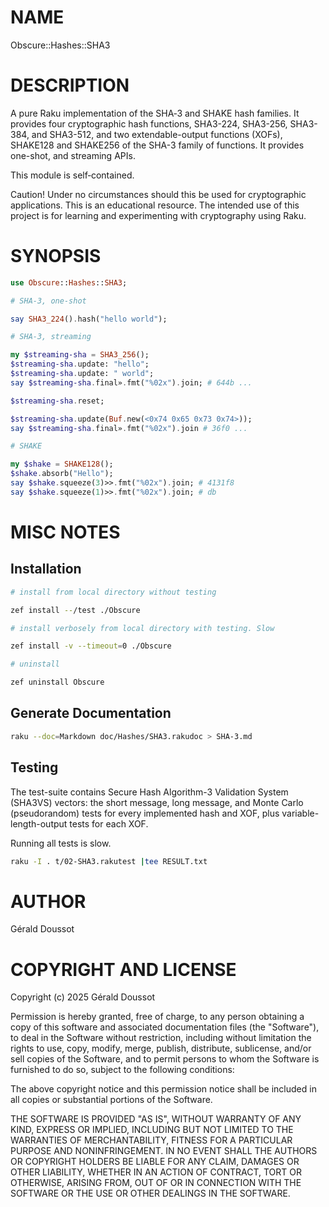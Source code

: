 NAME
====

Obscure::Hashes::SHA3

DESCRIPTION
===========

A pure Raku implementation of the SHA‑3 and SHAKE hash families. It provides four cryptographic hash functions, SHA3-224, SHA3-256, SHA3-384, and SHA3-512, and two extendable-output functions (XOFs), SHAKE128 and SHAKE256 of the SHA-3 family of functions. It provides one-shot, and streaming APIs.

This module is self‑contained.

Caution! Under no circumstances should this be used for cryptographic applications. This is an educational resource. The intended use of this project is for learning and experimenting with cryptography using Raku.

SYNOPSIS
========

```raku
use Obscure::Hashes::SHA3;

# SHA-3, one-shot

say SHA3_224().hash("hello world"); 

# SHA-3, streaming

my $streaming-sha = SHA3_256();
$streaming-sha.update: "hello";
$streaming-sha.update: " world";
say $streaming-sha.final».fmt("%02x").join; # 644b ...

$streaming-sha.reset;

$streaming-sha.update(Buf.new(<0x74 0x65 0x73 0x74>)); 
say $streaming-sha.final».fmt("%02x").join # 36f0 ...

# SHAKE

my $shake = SHAKE128();
$shake.absorb("Hello");
say $shake.squeeze(3)>>.fmt("%02x").join; # 4131f8
say $shake.squeeze(1)>>.fmt("%02x").join; # db
```

MISC NOTES
==========

Installation
------------

```bash
# install from local directory without testing

zef install --/test ./Obscure 

# install verbosely from local directory with testing. Slow

zef install -v --timeout=0 ./Obscure

# uninstall

zef uninstall Obscure
```

Generate Documentation
----------------------

```bash
raku --doc=Markdown doc/Hashes/SHA3.rakudoc > SHA-3.md
```

Testing
-------

The test-suite contains Secure Hash Algorithm-3 Validation System (SHA3VS) vectors: the short message, long message, and Monte Carlo (pseudorandom) tests for every implemented hash and XOF, plus variable-length-output tests for each XOF.

Running all tests is slow.

```bash
raku -I . t/02-SHA3.rakutest |tee RESULT.txt
```

AUTHOR
======

Gérald Doussot

COPYRIGHT AND LICENSE
=====================

Copyright (c) 2025 Gérald Doussot

Permission is hereby granted, free of charge, to any person obtaining a copy of this software and associated documentation files (the "Software"), to deal in the Software without restriction, including without limitation the rights to use, copy, modify, merge, publish, distribute, sublicense, and/or sell copies of the Software, and to permit persons to whom the Software is furnished to do so, subject to the following conditions:

The above copyright notice and this permission notice shall be included in all copies or substantial portions of the Software.

THE SOFTWARE IS PROVIDED "AS IS", WITHOUT WARRANTY OF ANY KIND, EXPRESS OR IMPLIED, INCLUDING BUT NOT LIMITED TO THE WARRANTIES OF MERCHANTABILITY, FITNESS FOR A PARTICULAR PURPOSE AND NONINFRINGEMENT. IN NO EVENT SHALL THE AUTHORS OR COPYRIGHT HOLDERS BE LIABLE FOR ANY CLAIM, DAMAGES OR OTHER LIABILITY, WHETHER IN AN ACTION OF CONTRACT, TORT OR OTHERWISE, ARISING FROM, OUT OF OR IN CONNECTION WITH THE SOFTWARE OR THE USE OR OTHER DEALINGS IN THE SOFTWARE.

